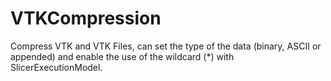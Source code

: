 VTKCompression
==============

Compress VTK and VTK Files, can set the type of the data (binary, ASCII or appended) and enable the use of the wildcard (*) with SlicerExecutionModel.
